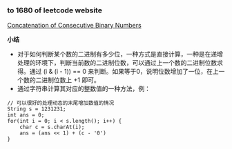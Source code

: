 ### to 1680 of leetcode website

[Concatenation of Consecutive Binary Numbers](https://leetcode-cn.com/problems/concatenation-of-consecutive-binary-numbers/)

**小结**
- 对于如何判断某个数的二进制有多少位，一种方式是直接计算，一种是在递增处理的环境下，判断当前数的二进制位数，可以通过上一个数的二进制位数求得。通过 (i & (i - 1)) == 0 来判断。如果等于0，说明位数增加了一位，在上一个数的二进制位数上 +1 即可。
- 通过字符串计算其对应的整数值的一种方法，例：
```
// 可以很好的处理动态的末尾增加数值的情况
String s = 1231231;
int ans = 0;
for(int i = 0; i < s.length(); i++) {
    char c = s.charAt(i);
    ans = (ans << 1) + (c - '0')
}

